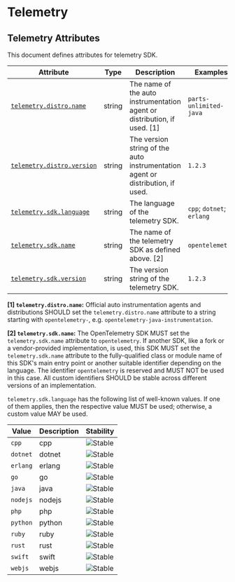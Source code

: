 <!--- Hugo front matter used to generate the website version of this page:
--->

<!-- NOTE: THIS FILE IS AUTOGENERATED. DO NOT EDIT BY HAND. -->
<!-- see templates/registry/markdown/attribute_namespace.md.j2 -->

# Telemetry

## Telemetry Attributes

This document defines attributes for telemetry SDK.

| Attribute                                                                                        | Type   | Description                                                                    | Examples                  | Stability                                                        |
| ------------------------------------------------------------------------------------------------ | ------ | ------------------------------------------------------------------------------ | ------------------------- | ---------------------------------------------------------------- |
| <a id="telemetry-distro-name" href="#telemetry-distro-name">`telemetry.distro.name`</a>          | string | The name of the auto instrumentation agent or distribution, if used. [1]       | `parts-unlimited-java`    | ![Experimental](https://img.shields.io/badge/-experimental-blue) |
| <a id="telemetry-distro-version" href="#telemetry-distro-version">`telemetry.distro.version`</a> | string | The version string of the auto instrumentation agent or distribution, if used. | `1.2.3`                   | ![Experimental](https://img.shields.io/badge/-experimental-blue) |
| <a id="telemetry-sdk-language" href="#telemetry-sdk-language">`telemetry.sdk.language`</a>       | string | The language of the telemetry SDK.                                             | `cpp`; `dotnet`; `erlang` | ![Stable](https://img.shields.io/badge/-stable-lightgreen)       |
| <a id="telemetry-sdk-name" href="#telemetry-sdk-name">`telemetry.sdk.name`</a>                   | string | The name of the telemetry SDK as defined above. [2]                            | `opentelemetry`           | ![Stable](https://img.shields.io/badge/-stable-lightgreen)       |
| <a id="telemetry-sdk-version" href="#telemetry-sdk-version">`telemetry.sdk.version`</a>          | string | The version string of the telemetry SDK.                                       | `1.2.3`                   | ![Stable](https://img.shields.io/badge/-stable-lightgreen)       |

**[1] `telemetry.distro.name`:** Official auto instrumentation agents and distributions SHOULD set the `telemetry.distro.name` attribute to
a string starting with `opentelemetry-`, e.g. `opentelemetry-java-instrumentation`.

**[2] `telemetry.sdk.name`:** The OpenTelemetry SDK MUST set the `telemetry.sdk.name` attribute to `opentelemetry`.
If another SDK, like a fork or a vendor-provided implementation, is used, this SDK MUST set the
`telemetry.sdk.name` attribute to the fully-qualified class or module name of this SDK's main entry point
or another suitable identifier depending on the language.
The identifier `opentelemetry` is reserved and MUST NOT be used in this case.
All custom identifiers SHOULD be stable across different versions of an implementation.

`telemetry.sdk.language` has the following list of well-known values. If one of them applies, then the respective value MUST be used; otherwise, a custom value MAY be used.

| Value    | Description | Stability                                                  |
| -------- | ----------- | ---------------------------------------------------------- |
| `cpp`    | cpp         | ![Stable](https://img.shields.io/badge/-stable-lightgreen) |
| `dotnet` | dotnet      | ![Stable](https://img.shields.io/badge/-stable-lightgreen) |
| `erlang` | erlang      | ![Stable](https://img.shields.io/badge/-stable-lightgreen) |
| `go`     | go          | ![Stable](https://img.shields.io/badge/-stable-lightgreen) |
| `java`   | java        | ![Stable](https://img.shields.io/badge/-stable-lightgreen) |
| `nodejs` | nodejs      | ![Stable](https://img.shields.io/badge/-stable-lightgreen) |
| `php`    | php         | ![Stable](https://img.shields.io/badge/-stable-lightgreen) |
| `python` | python      | ![Stable](https://img.shields.io/badge/-stable-lightgreen) |
| `ruby`   | ruby        | ![Stable](https://img.shields.io/badge/-stable-lightgreen) |
| `rust`   | rust        | ![Stable](https://img.shields.io/badge/-stable-lightgreen) |
| `swift`  | swift       | ![Stable](https://img.shields.io/badge/-stable-lightgreen) |
| `webjs`  | webjs       | ![Stable](https://img.shields.io/badge/-stable-lightgreen) |
